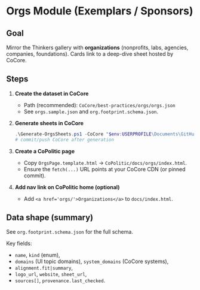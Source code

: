 # Orgs Module (Exemplars / Sponsors)

## Goal
Mirror the Thinkers gallery with **organizations** (nonprofits, labs, agencies, companies, foundations). Cards link to a deep-dive sheet hosted by CoCore.

## Steps

1. **Create the dataset in CoCore**
   - Path (recommended): `CoCore/best-practices/orgs/orgs.json`
   - See `orgs.sample.json` and `org.footprint.schema.json`.

2. **Generate sheets in CoCore**
   ```powershell
   .\Generate-OrgsSheets.ps1 -CoCore "$env:USERPROFILE\Documents\GitHub\CoCore"
   # commit/push CoCore after generation
   ```

3. **Create a CoPolitic page**
   - Copy `OrgsPage.template.html` → `CoPolitic/docs/orgs/index.html`.
   - Ensure the `fetch(...)` URL points at your CoCore CDN (or pinned commit).

4. **Add nav link on CoPolitic home (optional)**
   - Add `<a href='orgs/'>Organizations</a>` to `docs/index.html`.

## Data shape (summary)
See `org.footprint.schema.json` for the full schema.

Key fields:
- `name`, `kind` (enum),
- `domains` (UI topic domains), `system_domains` (CoCore systems),
- `alignment.fit|summary`,
- `logo_url`, `website`, `sheet_url`,
- `sources[]`, `provenance.last_checked`.

